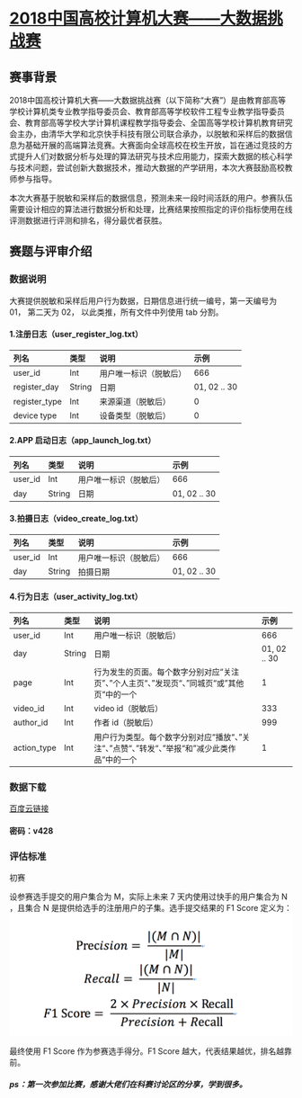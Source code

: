 # [2018中国高校计算机大赛——大数据挑战赛](https://www.kesci.com/apps/home/competition/5ab8c36a8643e33f5138cba4/content)
## 赛事背景
 2018中国高校计算机大赛——大数据挑战赛（以下简称“大赛”）是由教育部高等学校计算机类专业教学指导委员会、教育部高等学校软件工程专业教学指导委员会、教育部高等学校大学计算机课程教学指导委会、全国高等学校计算机教育研究会主办，由清华大学和北京快手科技有限公司联合承办，以脱敏和采样后的数据信息为基础开展的高端算法竞赛。大赛面向全球高校在校生开放，旨在通过竞技的方式提升人们对数据分析与处理的算法研究与技术应用能力，探索大数据的核心科学与技术问题，尝试创新大数据技术，推动大数据的产学研用，本次大赛鼓励高校教师参与指导。
 
  本次大赛基于脱敏和采样后的数据信息，预测未来一段时间活跃的用户。参赛队伍需要设计相应的算法进行数据分析和处理，比赛结果按照指定的评价指标使用在线评测数据进行评测和排名，得分最优者获胜。
## 赛题与评审介绍
### 数据说明
大赛提供脱敏和采样后用户行为数据，日期信息进行统一编号，第一天编号为 01， 第二天为 02， 以此类推，所有文件中列使用 tab 分割。
#### 1.注册日志（user_register_log.txt）
|列名|类型|说明|示例|
|:---|:---|:---|:---|
|user_id|Int|用户唯一标识（脱敏后）|666|
|register_day|String|日期|01, 02 ..  30|
|register_type|Int|来源渠道（脱敏后）|0|
|device type|Int|设备类型（脱敏后）|0|
#### 2.APP 启动日志（app_launch_log.txt）
|列名|类型|说明|示例|
|:---|:---|:---|:---|
|user_id|Int|用户唯一标识（脱敏后）|666|
|day|String|日期|01, 02 ..  30|
#### 3.拍摄日志（video_create_log.txt）
|列名|类型|说明|示例|
|:---|:---|:---|:---|
|user_id|Int|用户唯一标识（脱敏后）|666|
|day|String|拍摄日期|01, 02 ..  30|
#### 4.行为日志（user_activity_log.txt）
|列名|类型|说明|示例|
|:---|:---|:---|:---|
|user_id|Int|用户唯一标识（脱敏后）|666|
|day|String|日期|01, 02 ..  30|
|page|Int|行为发生的页面。每个数字分别对应“关注页”、”个人主页“、”发现页“、”同城页“或”其他页“中的一个|1|
|video_id|Int|video id（脱敏后）|333|
|author_id|Int|作者 id（脱敏后）|999|
|action_type|Int|用户行为类型。每个数字分别对应“播放“、”关注“、”点赞“、”转发“、”举报“和”减少此类作品“中的一个|1|

### 数据下载
[百度云链接](https://pan.baidu.com/s/14QAHFmxISgXPss1pjsOtDw)
#### 密码：v428
### 评估标准
初赛

设参赛选手提交的用户集合为 M，实际上未来 7 天内使用过快手的用户集合为 N ，且集合 N 是提供给选手的注册用户的子集。选手提交结果的 F1 Score 定义为：
![图片加载失败](https://github.com/YZJss/2018-Big-Data-Challenge/blob/master/1.png)

最终使用 F1 Score 作为参赛选手得分。F1 Score 越大，代表结果越优，排名越靠前。
##### ps：第一次参加比赛，感谢大佬们在科赛讨论区的分享，学到很多。
  

